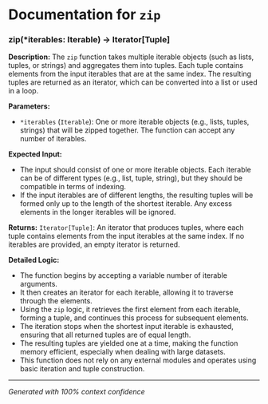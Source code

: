# Documentation for `zip`

### zip(*iterables: Iterable) -> Iterator[Tuple]

**Description:**
The `zip` function takes multiple iterable objects (such as lists, tuples, or strings) and aggregates them into tuples. Each tuple contains elements from the input iterables that are at the same index. The resulting tuples are returned as an iterator, which can be converted into a list or used in a loop.

**Parameters:**
- `*iterables` (`Iterable`): One or more iterable objects (e.g., lists, tuples, strings) that will be zipped together. The function can accept any number of iterables.

**Expected Input:**
- The input should consist of one or more iterable objects. Each iterable can be of different types (e.g., list, tuple, string), but they should be compatible in terms of indexing.
- If the input iterables are of different lengths, the resulting tuples will be formed only up to the length of the shortest iterable. Any excess elements in the longer iterables will be ignored.

**Returns:**
`Iterator[Tuple]`: An iterator that produces tuples, where each tuple contains elements from the input iterables at the same index. If no iterables are provided, an empty iterator is returned.

**Detailed Logic:**
- The function begins by accepting a variable number of iterable arguments.
- It then creates an iterator for each iterable, allowing it to traverse through the elements.
- Using the `zip` logic, it retrieves the first element from each iterable, forming a tuple, and continues this process for subsequent elements.
- The iteration stops when the shortest input iterable is exhausted, ensuring that all returned tuples are of equal length.
- The resulting tuples are yielded one at a time, making the function memory efficient, especially when dealing with large datasets. 
- This function does not rely on any external modules and operates using basic iteration and tuple construction.

---
*Generated with 100% context confidence*
